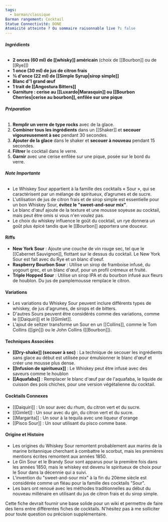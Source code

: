 ```yaml
---
tags:
  - barman/classique
Barman rangement: Cocktail
Statue Connectivité: DONE
Atomicité atteinte ? Ou sommaire raisonnable live ?: false
---
```


###### **Ingrédients**
- **2 onces (60 ml) de [[whisky]] américain** (choix de [[Bourbon]] ou de [[Rye]])
- **1 once (30 ml) de jus de citron frais**
- **¾ d'once (22 ml) de [[Simple Syrup|sirop simple]]**
- **Blanc d'1 grand œuf**
- **1 trait de [[Angostura Bitters]]**
- **Garniture : cerise au [[Luxardo|Marasquin]] ou [[Bourbon Cherries|cerise au bourbon]], enfilée sur une pique**

###### **Préparation**

1. **Remplir un verre de type rocks** avec de la glace.
2. **Combiner tous les ingrédients** dans un [[Shaker]] et **secouer vigoureusement à sec** pendant 30 secondes.
3. **Ajouter de la glace** dans le shaker et **secouer à nouveau** pendant 15 secondes.
4. **Filtrer** le cocktail dans le verre.
5. **Garnir** avec une cerise enfilée sur une pique, posée sur le bord du verre.

###### **Note Importante**

- Le Whiskey Sour appartient à la famille des cocktails « Sour », qui se caractérisent par un mélange de spiritueux, d’agrumes et de sucre.
- L'utilisation de jus de citron frais et de sirop simple est essentielle pour un bon Whiskey Sour, **évitez le "sweet-and-sour mix"**.
- Le blanc d'œuf ajoute de la texture et une mousse soyeuse au cocktail, mais peut être omis si vous n'en voulez pas.
- Le choix du whiskey influence le goût du cocktail, un rye donnera un goût plus épicé tandis que le [[Bourbon]] apportera une douceur.

#### **Riffs**

- **New York Sour** : Ajoute une couche de vin rouge sec, tel que le [[Cabernet Sauvignon]], flottant sur le dessus du cocktail. Le New York Sour est fait avec du Rye et un blanc d'oeuf.
- **Raspberry Bourbon Sour** : Utilise un sirop de framboise infusé, du yogourt grec, et un blanc d'œuf, pour un profil crémeux et fruité.
- **Triple Hopped Sour** : Utilise un sirop IPA et du bourbon infusé aux fleurs de houblon. Du jus de pamplemousse remplace le citron.

#### **Variations**
- Les variations du Whiskey Sour peuvent inclure différents types de whiskey, de jus d'agrumes, de sirops et de bitters.
- D'autres Sours peuvent être considérés comme des variations, comme le [[Daiquiri]] et le [[Gimlet]].
- L'ajout de seltzer transforme un Sour en un [[Collins]], comme le Tom Collins ([[gin]]) ou le John Collins ([[Bourbon]]).

#### **Techniques Associées**
- **[[Dry-shake]] (secouer à sec)** : La technique de secouer les ingrédients sans glace au début est utilisée pour émulsionner le blanc d'œuf et créer une mousse plus dense.
- **[[Infusion de spiritueux]]** : Le Whiskey peut être infusé avec des saveurs comme le houblon
- **[[Aquafaba]]** : Remplacer le blanc d'œuf par de l'aquafaba, le liquide de cuisson des pois chiches, pour une version végétalienne du cocktail.

#### **Cocktails Connexes**
- [[Daiquiri]] : Un sour avec du rhum, du citron vert et du sucre.
- [[Gimlet]] : Un sour avec du gin, du citron vert et du sucre.
- [[Margarita]] : Un sour à la tequila avec une liqueur d'orange
- [[Pisco Sour]] : Un sour utilisant du pisco comme base.

#### **Origine et Histoire**

- Les origines du Whiskey Sour remontent probablement aux marins de la marine britannique cherchant à combattre le scorbut, mais les premières mentions écrites remontent aux années 1850.
- Le Gin Sour et le Brandy Sour sont apparus pour la première fois dans les années 1850, mais le whiskey est devenu le spiritueux de choix pour le Sour dans la décennie qui a suivi.
- L'invention du "sweet-and-sour mix" à la fin du 20ème siècle est considérée comme un fléau pour la famille des cocktails "Sour".
- Les bars ont renoué avec les méthodes traditionnelles au début du nouveau millénaire en utilisant du jus de citron frais et du sirop simple.

Cette fiche devrait fournir une base solide pour un wiki et permettre de faire des liens entre différentes fiches de cocktails. N'hésitez pas à me solliciter pour toute question ou précision supplémentaire.